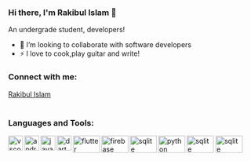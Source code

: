 ### Hi there, I'm Rakibul Islam 👋

<p> An undergrade student, developers! </p>


- 👯 I’m looking to collaborate with software developers
- ⚡ I love to cook,play guitar and write!


### Connect with me:

<script type="text/javascript" src="https://platform.linkedin.com/badges/js/profile.js" async defer></script>
<div class="LI-profile-badge"  data-version="v1" data-size="medium" data-locale="en_US" data-type="vertical" data-theme="light" data-vanity="rakibul-islam-9078b1187"><a class="LI-simple-link" href='https://bd.linkedin.com/in/rakibul-islam-9078b1187?trk=profile-badge'>Rakibul Islam</a></div>




<br />

### Languages and Tools:

<a>
  <img align="left" alt="vscode" width="30px" src="https://rakibul25.github.io/Rakibul25/img/visual-studio.svg" />
</a>
<a>
  <img align="left" alt="androidst" width="30px" src="https://rakibul25.github.io/Rakibul25/img/androidst.svg" />
</a>
<a>
  <img align="left" alt="java" width="30px" src="https://rakibul25.github.io/Rakibul25/img/java.svg" />
</a>
<a>
  <img align="left" alt="dart" width="30px" src="https://rakibul25.github.io/Rakibul25/img/logo_dart_192px.svg" />
</a>
<a>
  <img align="left" alt="flutter" width="55px" height="35" src="https://rakibul25.github.io/Rakibul25/img/flutterio-ar21.svg" />
</a>
<a>
  <img align="left" alt="firebase" width="55px" height="35" src="https://rakibul25.github.io/Rakibul25/img/firebase-ar21.svg" />
</a>
<a>
  <img align="left" alt="sqlite" width="55px" height="35" src="https://rakibul25.github.io/Rakibul25/img/sqlite-icon.svg" />
</a>
<a>
  <img align="left" alt="python" width="55px" height="35" src="https://rakibul25.github.io/Rakibul25/img/python.svg" />
</a>
<a>
  <img align="js" alt="sqlite" width="55px" height="35" src="https://rakibul25.github.io/Rakibul25/img/js.svg" />
</a>
<a>
  <img align="mysql" alt="sqlite" width="55px" height="35" src="https://rakibul25.github.io/Rakibul25/img/mysql-ar21.svg" />
</a>



<br />
<br />
